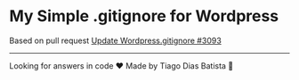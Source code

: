 # My Simple .gitignore for Wordpress

Based on pull request [Update Wordpress.gitignore #3093](https://github.com/github/gitignore/pull/3093)

-----------
Looking for answers in code ♥ Made by Tiago Dias Batista :rocket: